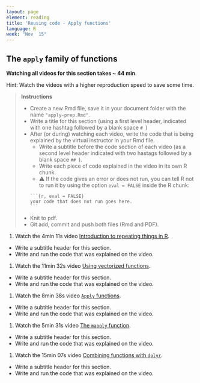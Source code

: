 ```yaml
---
layout: page
element: reading
title: 'Reusing code - Apply functions'
language: R
week: "Nov  15"
---
```


## The `apply` family of functions

<!-- Written Tutorial:
https://ademos.people.uic.edu/Chapter4.html#:~:text=Apply%20functions%20are%20a%20family,and%20often%20require%20less%20code. -->

<!-- Videos from https://datacarpentry.org/semester-biology/lessons/R-iteration-1/ -->

**Watching all videos for this section takes ~ 44 min**.

Hint: Watch the videos with a higher reproduction speed to save some time.


> **Instructions**
>
> - Create a new Rmd file, save it in your document folder with the name `"apply-prep.Rmd"`.
> - Write a title for this section (using a first level header, indicated with one hashtag followed by a blank space `# `)
> - After (or during) watching each video, write the code that is being explained by the virtual instructor in your Rmd file.
>   - Write a subtitle before the code section of each video (as a second level header indicated with two hastags followed by a blank space `## `).
>   - Write each piece of code explained in the video in its own R chunk.
>   - ⚠️ If the code gives an error or does not run, you can tell R not to run it by using the option `eval = FALSE` inside the R chunk:
>   ````
>   ```{r, eval = FALSE}
>   your code that does not run goes here.
>   ```
>   ````
> - Knit to pdf.
> - Git add, commit and push both files (Rmd and PDF).


1. Watch the 4min 11s video [Introduction to repeating things in R](https://youtu.be/TaqlcfCScjw).
  - Write a subtitle header for this section.
  - Write and run the code that was explained on the video.
1. Watch the 11min 32s video [Using vectorized functions](https://youtu.be/4Ol_NZnNbHk).
  - Write a subtitle header for this section.
  - Write and run the code that was explained on the video.
1. Watch the 8min 38s video [`Apply` functions](https://youtu.be/uZCPLBQ6pb0).
  - Write a subtitle header for this section.
  - Write and run the code that was explained on the video.
1. Watch the 5min 31s video [The `mapply` function](https://youtu.be/V-a7CVRo-3g).
  - Write a subtitle header for this section.
  - Write and run the code that was explained on the video.
1. Watch the 15min 07s video [Combining functions with `dplyr`](https://youtu.be/-zZNrGM5aZ4).
  - Write a subtitle header for this section.
  - Write and run the code that was explained on the video.
